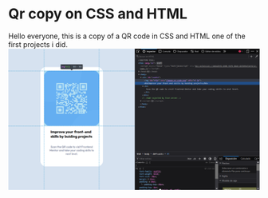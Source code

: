 # Qr copy on CSS and HTML
Hello everyone, this is a copy of a QR code in CSS and HTML one of the first projects i did.
![qrcop.png](https://github.com/frederickcgz/Projects-css-html/blob/b12327375578938c091f384b7a2a33c86d215d51/qrcop.png)

